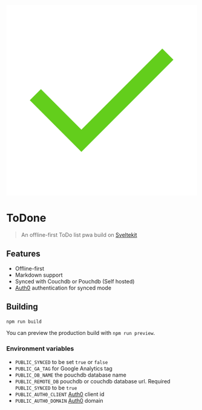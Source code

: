 ![Logo](static/logo.svg)

# ToDone

> An offline-first ToDo list pwa build on [Sveltekit](https://kit.svelte.dev)

## Features

- Offline-first
- Markdown support
- Synced with Couchdb or Pouchdb (Self hosted)
- [Auth0](https://auth0.com/) authentication for synced mode

## Building

```bash
npm run build
```

You can preview the production build with `npm run preview`.

### Environment variables

- `PUBLIC_SYNCED` to be set `true` or `false`
- `PUBLIC_GA_TAG` for Google Analytics tag
- `PUBLIC_DB_NAME` the pouchdb database name
- `PUBLIC_REMOTE_DB` pouchdb or couchdb database url. Required `PUBLIC_SYNCED` to be `true`
- `PUBLIC_AUTH0_CLIENT` [Auth0](https://auth0.com/) client id
- `PUBLIC_AUTH0_DOMAIN` [Auth0](https://auth0.com/) domain
